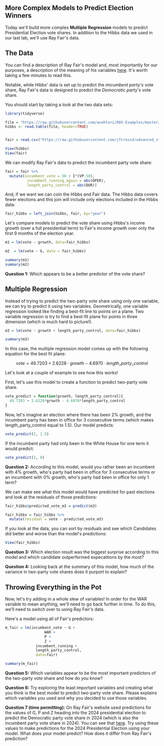 More Complex Models to Predict Election Winners
----------------------------------

Today we'll build more comples **Multiple Regression** models to predict Presidential Election vote shares.  In addition to the Hibbs data we used in our last lab, we'll use Ray Fair's data.

## The Data

You can find a description of Ray Fair's model and, most importantly for our purposes, a description of the meaning of his variables [here](https://pollyvote.com/en/components/models/retrospective/fundamentals-only-models/fair-model/).  It's worth taking a few minutes to read this.

Notable, while Hibbs' data is set up to predict the *imcumbent party's* vote share, Ray Fair's data is designed to predict the *Democratic party's* vote share.

You should start by taking a look at the two data sets:

```r
library(tidyverse)

file = "https://raw.githubusercontent.com/avehtari/ROS-Examples/master/ElectionsEconomy/data/hibbs.dat"
hibbs <- read.table(file, header=TRUE)


fair = read.csv("https://raw.githubusercontent.com/jfcross4/advanced_stats/master/fair.csv")

View(hibbs)
View(fair)

```

We can modify Ray Fair's data to predict the incumbent party vote share:


```r
fair = fair %>%
  mutate(incumbent_vote = 50 + I*(VP-50),
          incumbent_running_again = abs(DPER),
          length_party_control = abs(DUR))
```

And, if we want we can coin the Hibbs and Fair data.  The Hibbs data covers fewer elections and this join will include only elections included in the Hibbs data:

```r
fair_hibbs = left_join(hibbs, fair, by="year")
```

Let's compare models to predict the vote share using Hibbs's income growth (over a full presidential term) to Fair's income growth over only the first 9 months of the election year.

```r
m1 = lm(vote ~ growth, data=fair_hibbs)

m2  = lm(vote ~ G, data = fair_hibbs)

summary(m1)
summary(m2)
```

**Question 1:** Which appears to be a better predictor of the vote share?

## Multiple Regression

Instead of trying to predict the two-party vote share using only one variable, we can try to predict it using two variables.  Geometrically, one variable regression looked like finding a best-fit line to points on a plane.  Two variable regression is try to find a best-fit plane for points in three dimension (which is much hard to picture!).

```r
m3 = lm(vote ~ growth + length_party_control, data=fair_hibbs)

summary(m3)
```

In this case, the multiple regression model comes up with the following equation for the best fit plane:

$$vote = 49.7203 + 2.6228 \cdot growth - 4.6970 \cdot length\_party\_control$$

Let's look at a couple of example to see how this works!

First, let's use this model to create a function to predict two-party vote share.

```r
vote_predict = function(growth, length_party_control){
  49.7203 + 2.6228*growth - 4.6970*length_party_control
}
```

Now, let's imagine an election where there has been 2% growth, and the incumbent party has been in office for 3 consecutive terms (which makes length_party_control equal to 1.5).  Our model predicts:

```r
vote_predict(2, 1.5)
```

If the incumbent party had only been in the White House for one term it would predict:

```r
vote_predict(2, 0)
```

**Question 2:** According to this model, would you rather been an incumbent with 4% growth, who's party had been in office for 3 consecutive terms or an incumbent with 0% growth, who's party had been in office for only 1 term?


We can make see what this model would have predicted for past elections and look at the residuals of those predictions:

```r
fair_hibbs$predicted_vote_m3 = predict(m3)

fair_hibbs = fair_hibbs %>%
  mutate(residual = vote - predicted_vote_m3)
```

If you look at the data, you can sort by residuals and see which Candidates did better and worse than the model's predictions:

```r
View(fair_hibbs)
```

**Question 3:** Which election result was the biggest surprise according to this model and which candidate outperformed expecattions by the most?

**Question 4:** Looking back at the summary of this model, how much of the variance in two-party vote shares does it purport to explain?


## Throwing Everything in the Pot

Now, let's try adding in a whole slew of variables!  In order for the WAR variable to mean anything, we'll need to go back further in time.  To do this, we'll need to switch over to using Ray Fair's data.

Here's a model using all of Fair's predictors:


```r
m_fair = lm(incumbent_vote ~ G + 
                  WAR + 
                  P + 
                  Z +
              incumbent_running + 
              length_party_control, 
              data=fair)

summary(m_fair)
```

**Question 5:** Which variables appear to be the most important predictors of the two-party vote share and how do you know?

**Question 6:** Try exploring the least important variables and creating what you think is the best model to predict two-party vote share.  Please explains which variables you used and why you decided to use those variables.

**Question 7 (time permitting):** On Ray Fair's website used predictions for the values of G, P and Z heading into the 2024 presidential election to predict the Democratic party vote share in 2024 (which is also the incumbent party vote share in 2024).  You can see that [here](https://fairmodel.econ.yale.edu/vote2020/indeane2.htm).  Try using these values to make predictions for the 2024 Presidential Election using your model.  What does your model predict?  How does it differ from Ray Fair's prediction?

